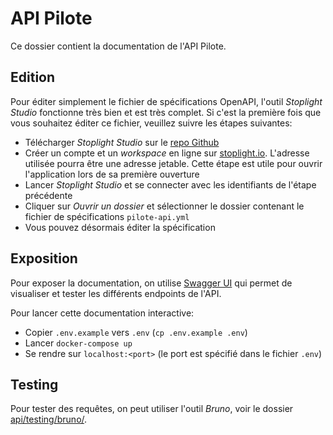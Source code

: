 # API Pilote

Ce dossier contient la documentation de l'API Pilote.

## Edition

Pour éditer simplement le fichier de spécifications OpenAPI, l'outil *Stoplight Studio* fonctionne très bien et est très complet. Si c'est la première fois que vous souhaitez éditer ce fichier, veuillez suivre les étapes suivantes:

- Télécharger *Stoplight Studio* sur le [repo Github](https://github.com/stoplightio/studio/releases)
- Créer un compte et un *workspace* en ligne sur [stoplight.io](https://stoplight.io/welcome). L'adresse utilisée pourra être une adresse jetable. Cette étape est utile pour ouvrir l'application lors de sa première ouverture
- Lancer *Stoplight Studio* et se connecter avec les identifiants de l'étape précédente
- Cliquer sur *Ouvrir un dossier* et sélectionner le dossier contenant le fichier de spécifications `pilote-api.yml`
- Vous pouvez désormais éditer la spécification

## Exposition

Pour exposer la documentation, on utilise [Swagger UI](https://swagger.io/tools/swagger-ui/) qui permet de visualiser et tester les différents endpoints de l'API.

Pour lancer cette documentation interactive:

- Copier `.env.example` vers `.env` (`cp .env.example .env`)
- Lancer `docker-compose up`
- Se rendre sur `localhost:<port>` (le port est spécifié dans le fichier `.env`)

## Testing

Pour tester des requêtes, on peut utiliser l'outil *Bruno*, voir le dossier [api/testing/bruno/](testing/bruno/).
